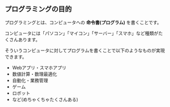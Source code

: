 ## プログラミングの目的

プログラミングとは、コンピュータへの **命令書(プログラム)** を書くことです。

コンピュータには「パソコン」「マイコン」「サーバー」「スマホ」など種類がたくさんあります。

そういうコンピュータに対してプログラムを書くことで以下のようなものが実現できます。

* Webアプリ・スマホアプリ
* 数値計算・数理最適化
* 自動化・業務管理
* ゲーム
* ロボット
* など(めちゃくちゃたくさんある)
